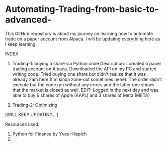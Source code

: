# Automating-Trading-from-basic-to-advanced-
This GitHub repository is about my journey on learning how to automate trade on a paper account from Alpaca. I will be updating everything here as I keep learning. 

INDEX
1. Trading-1: buying a share via Python code
Description: I created a paper trading account on Alpaca. Downloaded the API on my PC and started writing code. Tried buying one share but didn't realize that it was already 2am here (I'm kinda zone-out sometimes hehe). The order didn't execute but the code ran without any errors and the latter one shows that the market is closed as well.
EDIT: Logged in the next day and was able to buy 6 shares of Apple (AAPL) and 3 shares of Meta (META)

2. Trading-2: Optimizing 

[WILL KEEP UPDATING.. ]

Resources used:
1. Python for Finance by Yves Hilspich
2. 
